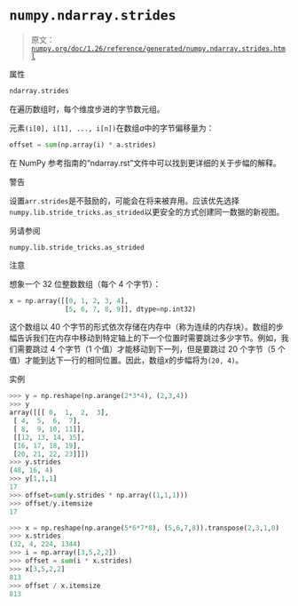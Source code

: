 # `numpy.ndarray.strides`

> 原文：[`numpy.org/doc/1.26/reference/generated/numpy.ndarray.strides.html`](https://numpy.org/doc/1.26/reference/generated/numpy.ndarray.strides.html)

属性

```py
ndarray.strides
```

在遍历数组时，每个维度步进的字节数元组。

元素`(i[0], i[1], ..., i[n])`在数组*a*中的字节偏移量为：

```py
offset = sum(np.array(i) * a.strides) 
```

在 NumPy 参考指南的“ndarray.rst”文件中可以找到更详细的关于步幅的解释。

警告

设置`arr.strides`是不鼓励的，可能会在将来被弃用。应该优先选择`numpy.lib.stride_tricks.as_strided`以更安全的方式创建同一数据的新视图。

另请参阅

`numpy.lib.stride_tricks.as_strided`

注意

想象一个 32 位整数数组（每个 4 个字节）：

```py
x = np.array([[0, 1, 2, 3, 4],
              [5, 6, 7, 8, 9]], dtype=np.int32) 
```

这个数组以 40 个字节的形式依次存储在内存中（称为连续的内存块）。数组的步幅告诉我们在内存中移动到特定轴上的下一个位置时需要跳过多少字节。例如，我们需要跳过 4 个字节（1 个值）才能移动到下一列，但是要跳过 20 个字节（5 个值）才能到达下一行的相同位置。因此，数组*x*的步幅将为`(20, 4)`。

实例

```py
>>> y = np.reshape(np.arange(2*3*4), (2,3,4))
>>> y
array([[[ 0,  1,  2,  3],
 [ 4,  5,  6,  7],
 [ 8,  9, 10, 11]],
 [[12, 13, 14, 15],
 [16, 17, 18, 19],
 [20, 21, 22, 23]]])
>>> y.strides
(48, 16, 4)
>>> y[1,1,1]
17
>>> offset=sum(y.strides * np.array((1,1,1)))
>>> offset/y.itemsize
17 
```

```py
>>> x = np.reshape(np.arange(5*6*7*8), (5,6,7,8)).transpose(2,3,1,0)
>>> x.strides
(32, 4, 224, 1344)
>>> i = np.array([3,5,2,2])
>>> offset = sum(i * x.strides)
>>> x[3,5,2,2]
813
>>> offset / x.itemsize
813 
```
